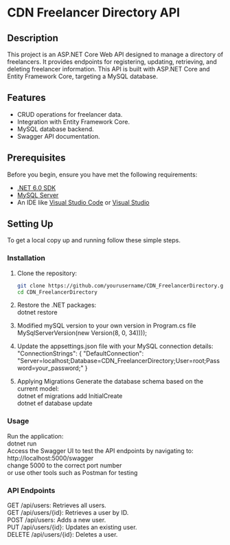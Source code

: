 # CDN Freelancer Directory API

## Description

This project is an ASP.NET Core Web API designed to manage a directory of freelancers. It provides endpoints for registering, updating, retrieving, and deleting freelancer information. This API is built with ASP.NET Core and Entity Framework Core, targeting a MySQL database.

## Features

- CRUD operations for freelancer data.
- Integration with Entity Framework Core.
- MySQL database backend.
- Swagger API documentation.

## Prerequisites

Before you begin, ensure you have met the following requirements:
- [.NET 6.0 SDK](https://dotnet.microsoft.com/download)
- [MySQL Server](https://dev.mysql.com/downloads/mysql/)
- An IDE like [Visual Studio Code](https://code.visualstudio.com/) or [Visual Studio](https://visualstudio.microsoft.com/)

## Setting Up

To get a local copy up and running follow these simple steps.

### Installation

1. Clone the repository:  
   ```bash
   git clone https://github.com/yourusername/CDN_FreelancerDirectory.git
   cd CDN_FreelancerDirectory

2. Restore the .NET packages:  
   dotnet restore
   
3. Modified mySQL version to your own version in Program.cs file  
   MySqlServerVersion(new Version(8, 0, 34))));

5. Update the appsettings.json file with your MySQL connection details:  
   "ConnectionStrings": {
  "DefaultConnection": "Server=localhost;Database=CDN_FreelancerDirectory;User=root;Password=your_password;"
}

6. Applying Migrations
   Generate the database schema based on the current model:  
   dotnet ef migrations add InitialCreate  
   dotnet ef database update


### Usage
Run the application:  
dotnet run  
Access the Swagger UI to test the API endpoints by navigating to:  
http://localhost:5000/swagger  
change 5000 to the correct port number  
or use other tools such as Postman for testing

### API Endpoints
GET /api/users: Retrieves all users.  
GET /api/users/{id}: Retrieves a user by ID.  
POST /api/users: Adds a new user.  
PUT /api/users/{id}: Updates an existing user.  
DELETE /api/users/{id}: Deletes a user.  
